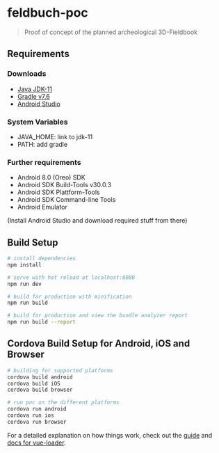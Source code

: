 # feldbuch-poc

> Proof of concept of the planned archeological 3D-Fieldbook

## Requirements

### Downloads 
 - [Java JDK-11](https://www.oracle.com/java/technologies/javase/jdk11-archive-downloads.html)
 - [Gradle v7.6](https://gradle.org/releases/)
 - [Android Studio](https://developer.android.com/studio)

### System Variables
- JAVA_HOME:  link to jdk-11
- PATH: add gradle

### Further requirements

- Android 8.0 (Oreo) SDK
- Android SDK Build-Tools v30.0.3
- Android SDK Plattform-Tools
- Android SDK Command-line Tools
- Android Emulator

(Install Android Studio and download required stuff from there)

## Build Setup

``` bash
# install dependencies
npm install

# serve with hot reload at localhost:8080
npm run dev

# build for production with minification
npm run build

# build for production and view the bundle analyzer report
npm run build --report
```

## Cordova Build Setup for Android, iOS and Browser

``` bash
# building for supported platforms
cordova build android
cordova build iOS
cordova build browser

# run poc on the different platforms
cordova run android
cordova run ios
cordova run browser
```


For a detailed explanation on how things work, check out the [guide](http://vuejs-templates.github.io/webpack/) and [docs for vue-loader](http://vuejs.github.io/vue-loader).
